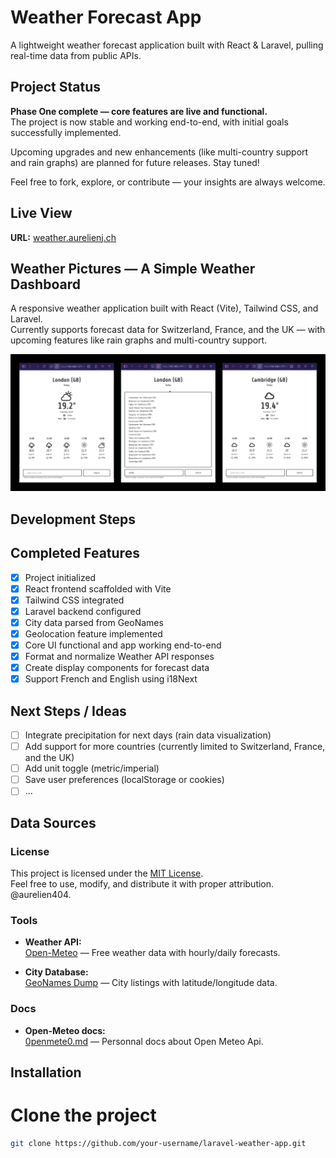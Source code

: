 # Weather Forecast App

A lightweight weather forecast application built with React & Laravel, pulling real-time data from public APIs.

## Project Status

**Phase One complete — core features are live and functional.**  
The project is now stable and working end-to-end, with initial goals successfully implemented.

Upcoming upgrades and new enhancements (like multi-country support and rain graphs) are planned for future releases. Stay tuned!

Feel free to fork, explore, or contribute — your insights are always welcome.

## Live View

**URL:** [weather.aurelienj.ch](https://w8ther.com)

## Weather Pictures — A Simple Weather Dashboard

A responsive weather application built with React (Vite), Tailwind CSS, and Laravel.  
Currently supports forecast data for Switzerland, France, and the UK — with upcoming features like rain graphs and multi-country support.

![App Preview](./assets/weather-app-screenshots.png)

## Development Steps

## Completed Features

- [x] Project initialized
- [x] React frontend scaffolded with Vite
- [x] Tailwind CSS integrated
- [x] Laravel backend configured
- [x] City data parsed from GeoNames
- [x] Geolocation feature implemented
- [x] Core UI functional and app working end-to-end
- [x] Format and normalize Weather API responses
- [x] Create display components for forecast data
- [x] Support French and English using i18Next

## Next Steps / Ideas

- [ ] Integrate precipitation for next days (rain data visualization)
- [ ] Add support for more countries (currently limited to Switzerland, France, and the UK)
- [ ] Add unit toggle (metric/imperial)
- [ ] Save user preferences (localStorage or cookies)
- [ ] ...

## Data Sources

### License

This project is licensed under the [MIT License](./LICENSE.md).  
Feel free to use, modify, and distribute it with proper attribution.
@aurelien404.

### Tools

- **Weather API:**  
  [Open-Meteo](https://open-meteo.com/en/docs) — Free weather data with hourly/daily forecasts.

- **City Database:**  
  [GeoNames Dump](https://download.geonames.org/export/dump/) — City listings with latitude/longitude data.

### Docs

- **Open-Meteo docs:**  
  [0penmete0.md](https://github.com/aurelien404/Forecast-weather/blob/main/Docs/0penmete0.md) — Personnal docs about Open Meteo Api.

## Installation

# Clone the project

```bash
git clone https://github.com/your-username/laravel-weather-app.git
```
